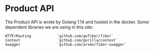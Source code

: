 # Product API

The Product API is wrote by Golang 1.14 and hosted in the docker.
Some dependent libraries we are using in this site:

    HTTP/Routing            `github.com/gofiber/fiber`
    Context                 `github.com/gorilla/context`
    Swagger                 `github.com/arsmn/fiber-swagger`
